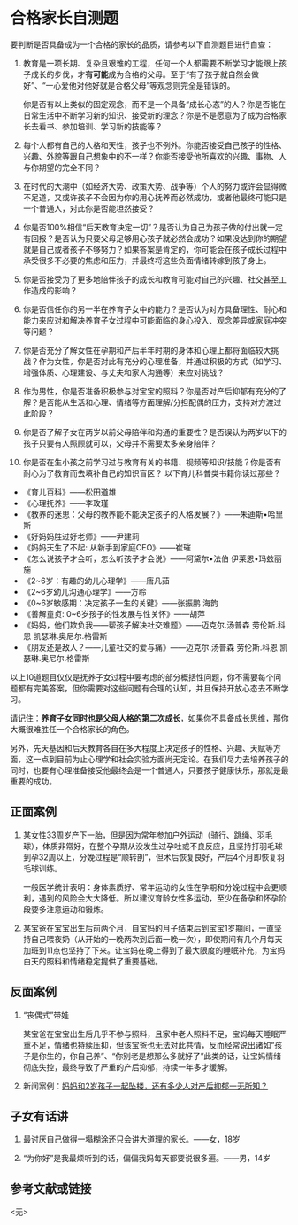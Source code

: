 <!-- 标题，使用一级标题，无需添加编号 -->
# 合格家长自测题

<!-- 直接在正文添加内容，无需小标题，正文不能为空 -->
要判断是否具备成为一个合格的家长的品质，请参考以下自测题目进行自查：

1. 教育是一项长期、复杂且艰难的工程，任何一个人都需要不断学习才能跟上孩子成长的步伐，才**有可能**成为合格的父母。至于“有了孩子就自然会做好”、“一心爱他对他好就是合格父母”等观念则完全是错误的。

    你是否有以上类似的固定观念，而不是一个具备“成长心态”的人？你是否能在日常生活中不断学习新的知识、接受新的理念？你是不是愿意为了成为合格家长去看书、参加培训、学习新的技能等？

2. 每个人都有自己的人格和天性，孩子也不例外。你能否接受自己孩子的性格、兴趣、外貌等跟自己想象中的不一样？你能否接受他所喜欢的兴趣、事物、人与你期望的完全不同？
   
3. 在时代的大潮中（如经济大势、政策大势、战争等）个人的努力或许会显得微不足道，又或许孩子不会因为你的用心抚养而必然成功，或者他最终可能只是一个普通人，对此你是否能坦然接受？

4. 你是否100%相信“后天教育决定一切”？是否认为自己为孩子做的付出就一定有回报？是否认为只要父母足够用心孩子就必然会成功？如果没达到你的期望就是自己或者孩子不够努力？如果答案是肯定的，你可能会在孩子成长过程中承受很多不必要的焦虑和压力，并最终将这些负面情绪转嫁到孩子身上。

5. 你是否接受为了更多地陪伴孩子的成长和教育可能对自己的兴趣、社交甚至工作造成的影响？
   
6. 你是否信任你的另一半在养育子女中的能力？是否认为对方具备理性、耐心和能力来应对和解决养育子女过程中可能面临的身心投入、观念差异或家庭冲突等问题？
   
7. 你是否充分了解女性在孕期和产后半年时期的身体和心理上都将面临较大挑战？作为女性，你是否对此有充分的心理准备，并通过积极的方式（如学习、增强体质、心理建设、与丈夫和家人沟通等）来应对挑战？
   
8.  作为男性，你是否准备积极参与对宝宝的照料？你是否对产后抑郁有充分的了解？是否能从生活和心理、情绪等方面理解/分担配偶的压力，支持对方渡过此阶段？
   
9.  你是否了解子女在两岁以前父母陪伴和沟通的重要性？是否误认为两岁以下的孩子只要有人照顾就可以，父母并不需要太多亲身陪伴？
   
10. 你是否在生小孩之前学习过与教育有关的书籍、视频等知识/技能？你是否有耐心为了教育而去填补自己的知识盲区？
   以下育儿科普类书籍你读过那些？
   - 《育儿百科》——松田道雄
   - 《心理抚养》——李玫瑾
   - 《教养的迷思：父母的教养能不能决定孩子的人格发展？》——朱迪斯•哈里斯
   - 《好妈妈胜过好老师》——尹建莉
   - 《妈妈天生了不起: 从新手到家庭CEO》——崔璀
   - 《怎么说孩子才会听，怎么听孩子才会说》——阿黛尔•法伯 伊莱恩•玛兹丽施
   - 《2~6岁：有趣的幼儿心理学》——唐凡茹
   - 《2~6岁幼儿沟通心理学》——方聆
   - 《0~6岁敏感期：决定孩子一生的关键》——张振鹏 海韵
   - 《善解童贞: 0~6岁孩子的性发展与性关怀》——胡萍
   - 《妈妈，他们欺负我——帮孩子解决社交难题》——迈克尔.汤普森 劳伦斯.科恩 凯瑟琳.奥尼尔.格雷斯
   - 《朋友还是敌人？——儿童社交的爱与痛》——迈克尔.汤普森 劳伦斯.科恩 凯瑟琳.奥尼尔.格雷斯

以上10道题目仅仅是抚养子女过程中要考虑的部分概括性问题，你不需要每个问题都有完美答案，但你需要对这些问题有合理的认知，并且保持开放心态去不断学习。

请记住：**养育子女同时也是父母人格的第二次成长**，如果你不具备成长思维，那你大概很难胜任一个合格家长的角色。

另外，先天基因和后天教育各自在多大程度上决定孩子的性格、兴趣、天赋等方面，这一点到目前为止心理学和社会实验方面尚无定论。在我们尽力去培养孩子的同时，也要有心理准备接受他最终会是一个普通人，只要孩子健康快乐，那就是最重要的成功。

<!-- 添加正面案例（不超过3个），如没有则保留<无>占位符 -->
## 正面案例
1. 某女性33周岁产下一胎，但是因为常年参加户外运动（骑行、跳绳、羽毛球），体质非常好，在整个孕期从没发生过孕吐或不良反应，且坚持打羽毛球到孕32周以上，分娩过程是“顺转剖”，但术后恢复良好，产后4个月即恢复羽毛球训练。
   
   一般医学统计表明：身体素质好、常年运动的女性在孕期和分娩过程中会更顺利，遇到的风险会大大降低。所以建议育龄女性多运动，至少在备孕和怀孕阶段要多注意运动和锻炼。

2. 某宝爸在宝宝出生后前两个月，自宝妈的月子结束后到宝宝1岁期间，一直坚持自己喂夜奶（从开始的一晚两次到后面一晚一次），即使期间有几个月每天加班到11点也坚持了下来。让宝妈在晚上得到了最大限度的睡眠补充，为宝妈白天的照料和情绪稳定提供了重要基础。

<!-- 添加反面案例（不超过3个），如没有则标记<无>占位符 -->
## 反面案例
1. “丧偶式”带娃
   
   某宝爸在宝宝出生后几乎不参与照料，且家中老人照料不足，宝妈每天睡眠严重不足，情绪也持续压抑，但该宝爸也无法对此共情，反而经常说出诸如“孩子是你生的，你自己养”、“你别老是想那么多就好了”此类的话，让宝妈情绪彻底失控，最终导致了严重的产后抑郁，持续一年多才缓解。
   
2. 新闻案例：[妈妈和2岁孩子一起坠楼，还有多少人对产后抑郁一无所知？](https://new.qq.com/omn/20200727/20200727A03XQU00.html)
<!-- 来自子女的看法，如没有则标记<无>占位符 -->
<!-- 注意：这一部分意在反映子女的具体反馈，默认应该由未成年子女补充，成年人不能填写。-->
## 子女有话讲

1. 最讨厌自己做得一塌糊涂还只会讲大道理的家长。——女，18岁

2. “为你好”是我最烦听到的话，偏偏我妈每天都要说很多遍。——男，14岁

## 参考文献或链接
<无>
